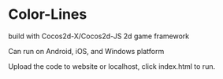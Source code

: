 Color-Lines
===========

build with Cocos2d-X/Cocos2d-JS 2d game framework

Can run on Android, iOS, and Windows platform

Upload the code to website or localhost, click index.html to run. 
